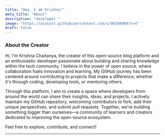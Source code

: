 ```yaml
---
title: "Hey, I am Krishna!"
meta_title: "About"
description: "developer "
image: "https://avatars.githubusercontent.com/u/90260004?v=4"
draft: false
---
```


### About the Creator

Hi, I'm Krishna Chaitanya, the creator of this open-source blog platform and an enthusiastic developer passionate about building and sharing knowledge within the tech community. I believe in the power of open source, where collaboration fuels innovation and learning. My GitHub journey has been centered around contributing to projects that make a difference, whether it's through coding, developing tools, or mentoring others.

Through this platform, I aim to create a space where developers from around the world can share their insights, ideas, and projects. I actively maintain my GitHub repository, welcoming contributors to fork, add their unique perspectives, and submit pull requests. Together, we're building something bigger than ourselves—a community of learners and creators dedicated to improving the open-source ecosystem.

Feel free to explore, contribute, and connect!

---